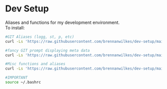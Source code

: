 # Dev Setup

Aliases and functions for my development environment.  
To install:
```sh
#GIT Aliases (logg, st, p, etc)
curl -Ls 'https://raw.githubusercontent.com/brennanwilkes/dev-setup/main/gitAliases.sh' | sh

#fancy GIT prompt displaying meta data
curl -Ls 'https://raw.githubusercontent.com/brennanwilkes/dev-setup/main/gitPrompt.sh' | sh

#Misc functions and aliases
curl -Ls 'https://raw.githubusercontent.com/brennanwilkes/dev-setup/main/miscUtilities.sh' | sh

#IMPORTANT
source ~/.bashrc
```

